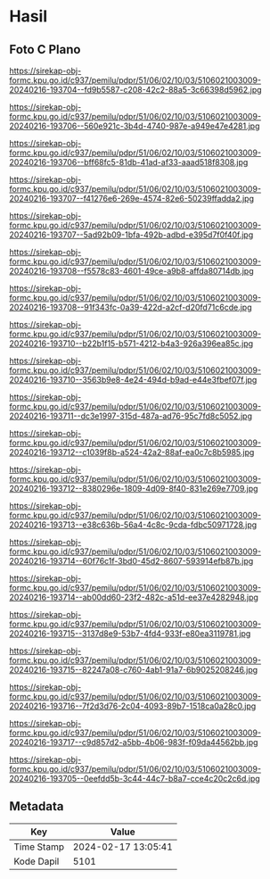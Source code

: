 # Hasil

## Foto C Plano

https://sirekap-obj-formc.kpu.go.id/c937/pemilu/pdpr/51/06/02/10/03/5106021003009-20240216-193704--fd9b5587-c208-42c2-88a5-3c66398d5962.jpg

https://sirekap-obj-formc.kpu.go.id/c937/pemilu/pdpr/51/06/02/10/03/5106021003009-20240216-193706--560e921c-3b4d-4740-987e-a949e47e4281.jpg

https://sirekap-obj-formc.kpu.go.id/c937/pemilu/pdpr/51/06/02/10/03/5106021003009-20240216-193706--bff68fc5-81db-41ad-af33-aaad518f8308.jpg

https://sirekap-obj-formc.kpu.go.id/c937/pemilu/pdpr/51/06/02/10/03/5106021003009-20240216-193707--f41276e6-269e-4574-82e6-50239ffadda2.jpg

https://sirekap-obj-formc.kpu.go.id/c937/pemilu/pdpr/51/06/02/10/03/5106021003009-20240216-193707--5ad92b09-1bfa-492b-adbd-e395d7f0f40f.jpg

https://sirekap-obj-formc.kpu.go.id/c937/pemilu/pdpr/51/06/02/10/03/5106021003009-20240216-193708--f5578c83-4601-49ce-a9b8-affda80714db.jpg

https://sirekap-obj-formc.kpu.go.id/c937/pemilu/pdpr/51/06/02/10/03/5106021003009-20240216-193708--91f343fc-0a39-422d-a2cf-d20fd71c6cde.jpg

https://sirekap-obj-formc.kpu.go.id/c937/pemilu/pdpr/51/06/02/10/03/5106021003009-20240216-193710--b22b1f15-b571-4212-b4a3-926a396ea85c.jpg

https://sirekap-obj-formc.kpu.go.id/c937/pemilu/pdpr/51/06/02/10/03/5106021003009-20240216-193710--3563b9e8-4e24-494d-b9ad-e44e3fbef07f.jpg

https://sirekap-obj-formc.kpu.go.id/c937/pemilu/pdpr/51/06/02/10/03/5106021003009-20240216-193711--dc3e1997-315d-487a-ad76-95c7fd8c5052.jpg

https://sirekap-obj-formc.kpu.go.id/c937/pemilu/pdpr/51/06/02/10/03/5106021003009-20240216-193712--c1039f8b-a524-42a2-88af-ea0c7c8b5985.jpg

https://sirekap-obj-formc.kpu.go.id/c937/pemilu/pdpr/51/06/02/10/03/5106021003009-20240216-193712--8380296e-1809-4d09-8f40-831e269e7709.jpg

https://sirekap-obj-formc.kpu.go.id/c937/pemilu/pdpr/51/06/02/10/03/5106021003009-20240216-193713--e38c636b-56a4-4c8c-9cda-fdbc50971728.jpg

https://sirekap-obj-formc.kpu.go.id/c937/pemilu/pdpr/51/06/02/10/03/5106021003009-20240216-193714--60f76c1f-3bd0-45d2-8607-593914efb87b.jpg

https://sirekap-obj-formc.kpu.go.id/c937/pemilu/pdpr/51/06/02/10/03/5106021003009-20240216-193714--ab00dd60-23f2-482c-a51d-ee37e4282948.jpg

https://sirekap-obj-formc.kpu.go.id/c937/pemilu/pdpr/51/06/02/10/03/5106021003009-20240216-193715--3137d8e9-53b7-4fd4-933f-e80ea3119781.jpg

https://sirekap-obj-formc.kpu.go.id/c937/pemilu/pdpr/51/06/02/10/03/5106021003009-20240216-193715--82247a08-c760-4ab1-91a7-6b9025208246.jpg

https://sirekap-obj-formc.kpu.go.id/c937/pemilu/pdpr/51/06/02/10/03/5106021003009-20240216-193716--7f2d3d76-2c04-4093-89b7-1518ca0a28c0.jpg

https://sirekap-obj-formc.kpu.go.id/c937/pemilu/pdpr/51/06/02/10/03/5106021003009-20240216-193717--c9d857d2-a5bb-4b06-983f-f09da44562bb.jpg

https://sirekap-obj-formc.kpu.go.id/c937/pemilu/pdpr/51/06/02/10/03/5106021003009-20240216-193705--0eefdd5b-3c44-44c7-b8a7-cce4c20c2c6d.jpg


## Metadata

| Key        | Value               |
| ---------- | ------------------- |
| Time Stamp | 2024-02-17 13:05:41 |
| Kode Dapil | 5101                |



